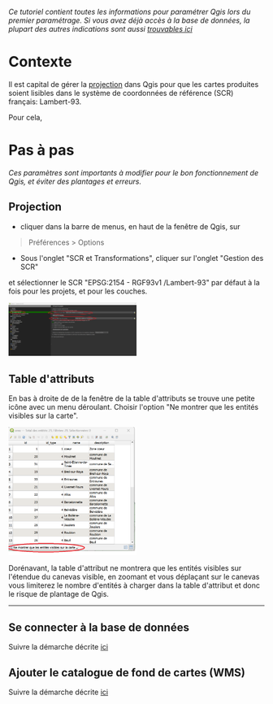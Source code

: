 _Ce tutoriel contient toutes les informations pour paramétrer Qgis lors du premier paramétrage._
_Si vous avez déjà accès à la base de données, la plupart des autres indications sont aussi [trouvables ici](./bonnes_pratiques.md)_


# Contexte


Il est capital de gérer la [projection](./README.md#projection) dans Qgis pour que les cartes produites 
soient lisibles dans le système de coordonnées de référence (SCR) français: Lambert-93.

Pour cela, 


# Pas à pas
_Ces paramètres sont importants à modifier pour le bon fonctionnement de Qgis, et éviter des plantages et erreurs._

## Projection
- cliquer dans la barre de menus, en haut de la fenêtre de Qgis, sur 

> Préférences > Options 

- Sous l'onglet "SCR et Transformations", cliquer sur l'onglet "Gestion des SCR"

 et sélectionner le SCR "EPSG:2154 - RGF93v1 /Lambert-93" par défaut à la fois
pour les projets, et pour les couches. 

<img src="./img/config_scr.png" alt= “” width="50%" height="50%"> 

## Table d'attributs


En bas à droite de de la fenêtre de la table d'attributs se trouve une petite icône avec un menu déroulant. 
Choisir l'option "Ne montrer que les entités visibles sur la carte". 

<img src="./img/tableattributs-limiter.png" alt= “” width="50%" height="50%"> 

Dorénavant, la table d'attribut ne montrera que les entités visibles sur l'étendue du canevas visible, en zoomant et vous déplaçant sur le canevas vous limiterez le nombre d'entités à charger dans la table d'attribut et donc
le risque de plantage de Qgis. 

---
## Se connecter à la base de données

Suivre la démarche décrite [ici](./installation_certificats_base_de_donnees.md)

## Ajouter le catalogue de fond de cartes (WMS)

Suivre la démarche décrite [ici](./ajout_fond_de_carte_wms.md)

